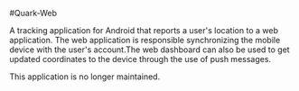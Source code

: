 #Quark-Web

A tracking application for Android that reports a user's location to a web application. The web application is responsible synchronizing the mobile device with the user's account.The web dashboard can also be used to get updated coordinates to the device through the use of push messages.

This application is no longer maintained.
